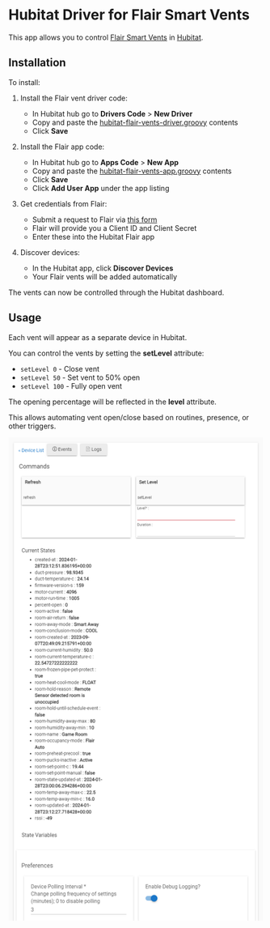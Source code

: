 # Hubitat Driver for Flair Smart Vents

This app allows you to control [Flair Smart Vents](https://flair.co/) in [Hubitat](https://hubitat.com/).

## Installation 

To install:

1. Install the Flair vent driver code:
   - In Hubitat hub go to **Drivers Code** > **New Driver**  
   - Copy and paste the [hubitat-flair-vents-driver.groovy](hubitat-flair-vents-driver.groovy) contents
   - Click **Save**

2. Install the Flair app code:
   - In Hubitat hub go to **Apps Code** > **New App**
   - Copy and paste the [hubitat-flair-vents-app.groovy](hubitat-flair-vents-app.groovy) contents
   - Click **Save**
   - Click **Add User App** under the app listing
   
3. Get credentials from Flair:
   - Submit a request to Flair via [this form](https://forms.gle/VohiQjWNv9CAP2ASA)
   - Flair will provide you a Client ID and Client Secret
   - Enter these into the Hubitat Flair app

4. Discover devices:
   - In the Hubitat app, click **Discover Devices**
   - Your Flair vents will be added automatically

The vents can now be controlled through the Hubitat dashboard.

## Usage

Each vent will appear as a separate device in Hubitat. 

You can control the vents by setting the **setLevel** attribute:

- `setLevel 0` - Close vent
- `setLevel 50` - Set vent to 50% open  
- `setLevel 100` - Fully open vent

The opening percentage will be reflected in the **level** attribute.

This allows automating vent open/close based on routines, presence, or other triggers.

![Flair Vent Device](hubitat-flair-vents-device.png)
